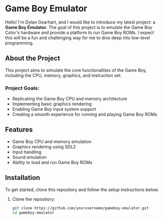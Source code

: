 # Game Boy  Emulator

Hello! I'm Dylan Gearhart, and I would like to introduce my latest project: a **Game Boy Emulator**. The goal of this project is to emulate the Game Boy Color's hardware and provide a platform to run Game Boy ROMs. I expect this will be a fun and challenging way for me to dive deep into low-level programming.

## About the Project

This project aims to simulate the core functionalities of the Game Boy, including the CPU, memory, graphics, and instruction set. 

### Project Goals:
- Replicating the Game Boy CPU and memory architecture
- Implementing basic graphics rendering
- Enabling Game Boy input system support
- Creating a smooth experience for running and playing Game Boy  ROMs

## Features

- Game Boy  CPU and memory emulation
- Graphics rendering using SDL2
- Input handling 
- Sound emulation
- Ability to load and run Game Boy ROMs

## Installation

To get started, clone this repository and follow the setup instructions below.

1. Clone the repository:

   ```bash
   git clone https://github.com/yourusername/gameboy-emulator.git
   cd gameboy-emulator
